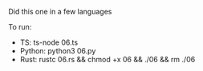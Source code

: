Did this one in a few languages

To run:
- TS: ts-node 06.ts
- Python: python3 06.py
- Rust: rustc 06.rs && chmod +x 06 && ./06 && rm ./06 
